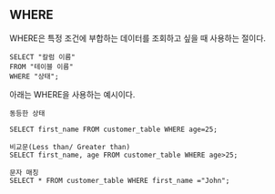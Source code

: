 ## WHERE

WHERE은 특정 조건에 부합하는 데이터를 조회하고 싶을 때 사용하는 절이다.

```
SELECT "칼럼 이름"
FROM "테이블 이름"
WHERE "상태";
```

아래는 WHERE을 사용하는 예시이다.
```
동등한 상태

SELECT first_name FROM customer_table WHERE age=25;

비교문(Less than/ Greater than)
SELECT first_name, age FROM customer_table WHERE age>25;

문자 매칭
SELECT * FROM customer_table WHERE first_name ="John";
```

